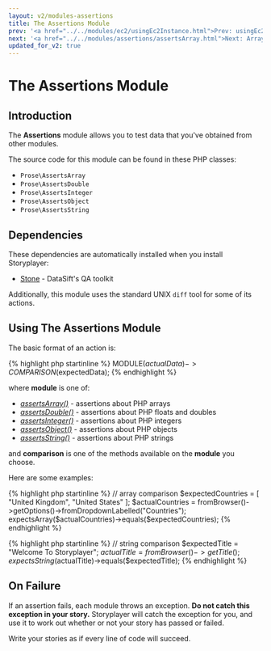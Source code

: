 ```yaml
---
layout: v2/modules-assertions
title: The Assertions Module
prev: '<a href="../../modules/ec2/usingEc2Instance.html">Prev: usingEc2Instance()</a>'
next: '<a href="../../modules/assertions/assertsArray.html">Next: Array Assertions</a>'
updated_for_v2: true
---
```


# The Assertions Module

## Introduction

The __Assertions__ module allows you to test data that you've obtained from other modules.

The source code for this module can be found in these PHP classes:

* `Prose\AssertsArray`
* `Prose\AssertsDouble`
* `Prose\AssertsInteger`
* `Prose\AssertsObject`
* `Prose\AssertsString`

## Dependencies

These dependencies are automatically installed when you install Storyplayer:

* [Stone](https://github.com/datasift/Stone) - DataSift's QA toolkit

Additionally, this module uses the standard UNIX `diff` tool for some of its actions.

## Using The Assertions Module

The basic format of an action is:

{% highlight php startinline %}
MODULE($actualData)->COMPARISON($expectedData);
{% endhighlight %}

where __module__ is one of:

* _[assertsArray()](assertsArray.html)_ - assertions about PHP arrays
* _[assertsDouble()](assertsDouble.html)_ - assertions about PHP floats and doubles
* _[assertsInteger()](assertsInteger.html)_ - assertions about PHP integers
* _[assertsObject()](assertsObject.html)_ - assertions about PHP objects
* _[assertsString()](assertsString.html)_ - assertions about PHP strings

and __comparison__ is one of the methods available on the __module__ you choose.

Here are some examples:

{% highlight php startinline %}
// array comparison
$expectedCountries = [ "United Kingdom", "United States" ];
$actualCountries = fromBrowser()->getOptions()->fromDropdownLabelled("Countries");
expectsArray($actualCountries)->equals($expectedCountries);
{% endhighlight %}

{% highlight php startinline %}
// string comparison
$expectedTitle = "Welcome To Storyplayer";
$actualTitle = fromBrowser()->getTitle();
expectsString($actualTitle)->equals($expectedTitle);
{% endhighlight %}

## On Failure

If an assertion fails, each module throws an exception.  __Do not catch this exception in your story.__ Storyplayer will catch the exception for you, and use it to work out whether or not your story has passed or failed.

Write your stories as if every line of code will succeed.